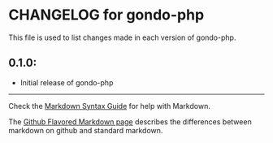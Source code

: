 # CHANGELOG for gondo-php

This file is used to list changes made in each version of gondo-php.

## 0.1.0:

* Initial release of gondo-php

- - -
Check the [Markdown Syntax Guide](http://daringfireball.net/projects/markdown/syntax) for help with Markdown.

The [Github Flavored Markdown page](http://github.github.com/github-flavored-markdown/) describes the differences between markdown on github and standard markdown.
